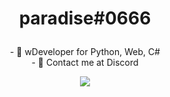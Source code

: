 <h1> 
  <p align="center">
    paradise#0666
  </p>
</h1>

<p align="center">
- 🤍 wDeveloper for Python, Web, C# 
  <br>
- 🖤 Contact me at Discord
</p>

<p align="center">
  <img src="https://s4.gifyu.com/images/standard-1fae94998f02af1a6.gif">
</p>

<!---
paradiseDeveloping/paradiseDeveloping is a ✨ special ✨ repository because its `README.md` (this file) appears on your GitHub profile.
You can click the Preview link to take a look at your changes.
--->
